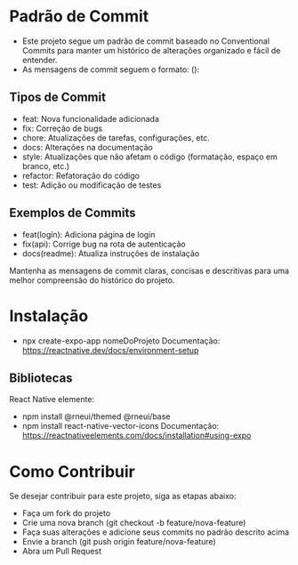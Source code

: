 # Padrão de Commit
- Este projeto segue um padrão de commit baseado no Conventional Commits para manter um histórico de alterações organizado e fácil de entender.
- As mensagens de commit seguem o formato: <tipo>(<escopo>): <mensagem>

## Tipos de Commit
- feat: Nova funcionalidade adicionada
- fix: Correção de bugs
- chore: Atualizações de tarefas, configurações, etc.
- docs: Alterações na documentação
- style: Atualizações que não afetam o código (formatação, espaço em branco, etc.)
- refactor: Refatoração do código
- test: Adição ou modificação de testes

## Exemplos de Commits
- feat(login): Adiciona página de login
- fix(api): Corrige bug na rota de autenticação
- docs(readme): Atualiza instruções de instalação
  
Mantenha as mensagens de commit claras, concisas e descritivas para uma melhor compreensão do histórico do projeto.

# Instalação
- npx create-expo-app nomeDoProjeto
Documentação: https://reactnative.dev/docs/environment-setup

## Bibliotecas
React Native elemente: 
- npm install @rneui/themed @rneui/base
- npm install react-native-vector-icons
Documentação: https://reactnativeelements.com/docs/installation#using-expo

# Como Contribuir
Se desejar contribuir para este projeto, siga as etapas abaixo:
- Faça um fork do projeto
- Crie uma nova branch (git checkout -b feature/nova-feature)
- Faça suas alterações e adicione seus commits no padrão descrito acima
- Envie a branch (git push origin feature/nova-feature)
- Abra um Pull Request
